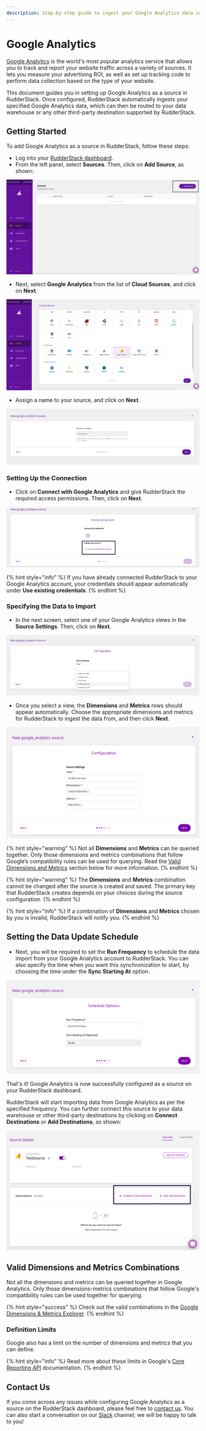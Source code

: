 ```yaml
---
description: Step-by-step guide to ingest your Google Analytics data into RudderStack
---
```


# Google Analytics

[Google Analytics](https://analytics.google.com/analytics/web/#/) is the world's most popular analytics service that allows you to track and report your website traffic across a variety of sources. It lets you measure your advertising ROI, as well as set up tracking code to perform data collection based on the type of your website.

This document guides you in setting up Google Analytics as a source in RudderStack. Once configured, RudderStack automatically ingests your specified Google Analytics data, which can then be routed to your data warehouse or any other third-party destination supported by RudderStack.

## Getting Started

To add Google Analytics as a source in RudderStack, follow these steps:

* Log into your [RudderStack dashboard](https://app.rudderlabs.com/signup?type=freetrial).
* From the left panel, select **Sources**. Then, click on **Add Source**, as shown:

![](../.gitbook/assets/image%20%2897%29%20%281%29%20%281%29%20%282%29%20%282%29%20%282%29%20%282%29%20%282%29%20%282%29%20%282%29%20%282%29%20%282%29%20%281%29.png)

* Next, select **Google Analytics** from the list of **Cloud Sources**, and click on **Next**.

![](../.gitbook/assets/2.png)

* Assign a name to your source, and click on **Next**.

![](../.gitbook/assets/3%20%287%29.png)

### Setting Up the Connection

* Click on **Connect with Google Analytics** and give RudderStack the required access permissions. Then, click on **Next**.

![](../.gitbook/assets/4%20%285%29.png)

{% hint style="info" %}
If you have already connected RudderStack to your Google Analytics account, your credentials should appear automatically under **Use existing credentials**.
{% endhint %}

### Specifying the Data to Import

* In the next screen, select one of your Google Analytics views in the **Source Settings**. Then, click on **Next**.

![](../.gitbook/assets/5%20%283%29.png)

* Once you select a view, the **Dimensions** and **Metrics** rows should appear automatically. Choose the appropriate dimensions and metrics for RudderStack to ingest the data from, and then click **Next**.

![](../.gitbook/assets/screen-shot-2020-12-15-at-4.07.31-pm.png)

{% hint style="warning" %}
Not all **Dimensions** and **Metrics** can be queried together. Only those dimensions and metrics combinations that follow Google’s compatibility rules can be used for querying. Read the [Valid Dimensions and Metrics](https://docs.rudderstack.com/sources/google-analytics#valid-dimensions-and-metrics-combinations) section below for more information.
{% endhint %}

{% hint style="warning" %}
The **Dimensions** and **Metrics** combination cannot be changed after the source is created and saved. The primary key that RudderStack creates depends on your choices during the source configuration.
{% endhint %}

{% hint style="info" %}
If a combination of **Dimensions** and **Metrics** chosen by you is invalid, RudderStack will notify you.
{% endhint %}

## Setting the Data Update Schedule

* Next, you will be required to set the **Run Frequency** to schedule the data import from your Google Analytics account to RudderStack. You can also specify the time when you want this synchronization to start, by choosing the time under the **Sync Starting At** option.

![](../.gitbook/assets/screen-shot-2020-12-15-at-4.24.10-pm.png)

That's it! Google Analytics is now successfully configured as a source on your RudderStack dashboard. 

RudderStack will start importing data from Google Analytics as per the specified frequency. You can further connect this source to your data warehouse or other third-party destinations by clicking on **Connect Destinations** or **Add Destinations**, as shown:

![](../.gitbook/assets/screen-shot-2020-12-15-at-4.26.30-pm.png)

## Valid Dimensions and Metrics Combinations

Not all the dimensions and metrics can be queried together in Google Analytics. Only those dimensions-metrics combinations that follow Google's compatibility rules can be used together for querying. 

{% hint style="success" %}
Check out the valid combinations in the [Google Dimensions & Metrics Explorer](https://ga-dev-tools.appspot.com/dimensions-metrics-explorer/).
{% endhint %}

### Definition Limits

Google also has a limit on the number of dimensions and metrics that you can define.

{% hint style="info" %}
Read more about these limits in Google's [Core Reporting API](https://developers.google.com/analytics/devguides/reporting/core/v3/reference#metrics) documentation.
{% endhint %}

## Contact Us

If you come across any issues while configuring Google Analytics as a source on the RudderStack dashboard, please feel free to [contact us](mailto:%20docs@rudderstack.com). You can also start a conversation on our [Slack](https://resources.rudderstack.com/join-rudderstack-slack) channel; we will be happy to talk to you!

